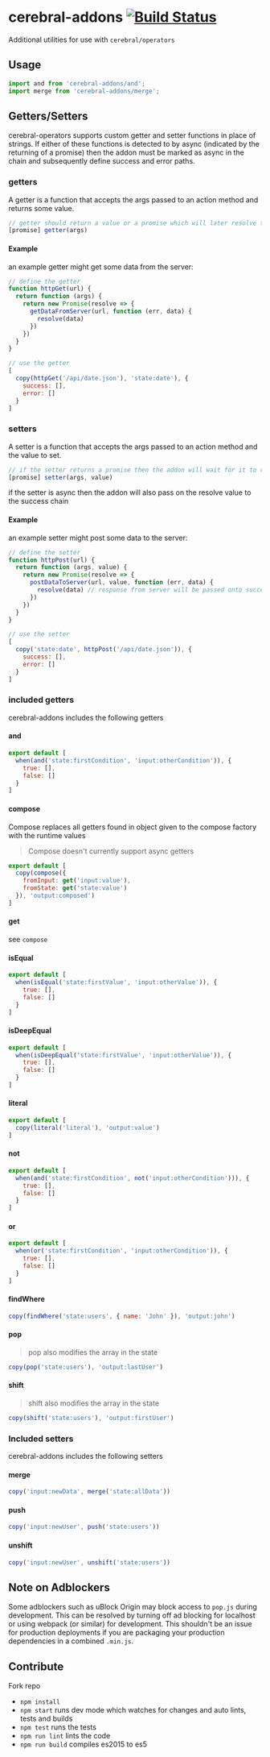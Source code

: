 # cerebral-addons [![Build Status](https://secure.travis-ci.org/cerebral/cerebral-addons.png?branch=master)](https://travis-ci.org/cerebral/cerebral-addons)

Additional utilities for use with `cerebral/operators`

## Usage

```js
import and from 'cerebral-addons/and';
import merge from 'cerebral-addons/merge';
```

## Getters/Setters

cerebral-operators supports custom getter and setter functions in place of strings. If either of these
functions is detected to by async (indicated by the returning of a promise) then the addon must be marked
as async in the chain and subsequently define success and error paths.

### getters

A getter is a function that accepts the args passed to an action method and returns some value.

```js
// getter should return a value or a promise which will later resolve to a value
[promise] getter(args)
```

#### Example
an example getter might get some data from the server:
```js
// define the getter
function httpGet(url) {
  return function (args) {
    return new Promise(resolve => {
      getDataFromServer(url, function (err, data) {
        resolve(data)
      })
    })
  }
}

// use the getter
[
  copy(httpGet('/api/date.json'), 'state:date'), {
    success: [],
    error: []
  }
]
```

### setters

A setter is a function that accepts the args passed to an action method and the value to set.

```js
// if the setter returns a promise then the addon will wait for it to resolve before continuing
[promise] setter(args, value)
```

if the setter is async then the addon will also pass on the resolve value to the success chain

#### Example
an example setter might post some data to the server:
```js
// define the setter
function httpPost(url) {
  return function (args, value) {
    return new Promise(resolve => {
      postDataToServer(url, value, function (err, data) {
        resolve(data) // response from server will be passed onto success chain
      })
    })
  }
}

// use the setter
[
  copy('state:date', httpPost('/api/date.json')), {
    success: [],
    error: []
  }
]
```

### included getters

cerebral-addons includes the following getters

#### and

```js
export default [
  when(and('state:firstCondition', 'input:otherCondition')), {
    true: [],
    false: []
  }
]
```

#### compose

Compose replaces all getters found in object given to the compose factory with the runtime values

> Compose doesn't currently support async getters

```js
export default [
  copy(compose({
    fromInput: get('input:value'),
    fromState: get('state:value')
  }), 'output:composed')
]
```

#### get

see `compose`

#### isEqual

```js
export default [
  when(isEqual('state:firstValue', 'input:otherValue')), {
    true: [],
    false: []
  }
]
```

#### isDeepEqual

```js
export default [
  when(isDeepEqual('state:firstValue', 'input:otherValue')), {
    true: [],
    false: []
  }
]
```

#### literal

```js
export default [
  copy(literal('literal'), 'output:value')
]
```

#### not

```js
export default [
  when(and('state:firstCondition', not('input:otherCondition'))), {
    true: [],
    false: []
  }
]
```

#### or

```js
export default [
  when(or('state:firstCondition', 'input:otherCondition')), {
    true: [],
    false: []
  }
]
```

#### findWhere

```js
copy(findWhere('state:users', { name: 'John' }), 'output:john')
```

#### pop

> pop also modifies the array in the state

```js
copy(pop('state:users'), 'output:lastUser')
```


#### shift

> shift also modifies the array in the state

```js
copy(shift('state:users'), 'output:firstUser')
```

### Included setters

cerebral-addons includes the following setters

#### merge

```js
copy('input:newData', merge('state:allData'))
```

#### push

```js
copy('input:newUser', push('state:users'))
```

#### unshift

```js
copy('input:newUser', unshift('state:users'))
```

## Note on Adblockers

Some adblockers such as uBlock Origin may block access to `pop.js` during development. This can
be resolved by turning off ad blocking for localhost or using webpack (or similar) for
development. This shouldn't be an issue for production deployments if you are packaging your
production dependencies in a combined `.min.js`.

## Contribute

Fork repo

* `npm install`
* `npm start` runs dev mode which watches for changes and auto lints, tests and builds
* `npm test` runs the tests
* `npm run lint` lints the code
* `npm run build` compiles es2015 to es5
